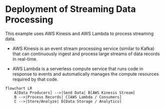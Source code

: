 # Deployment of Streaming Data Processing
This example uses AWS Kinesis and AWS Lambda to process streaming data.

- AWS Kinesis is an event stream processing service (similar to Kafka) that can continuously ingest and process large streams of data records in real-time.

- AWS Lambda is a serverless compute service that runs code in response to events and automatically manages the compute resources required by that code.

```mermaid
flowchart LR
    A[Data Producers] -->|Send Data| B[AWS Kinesis Stream]
    B -->|Process Records| C[AWS Lambda / Consumers]
    C -->|Store/Analyze| D[Data Storage / Analytics]
```

